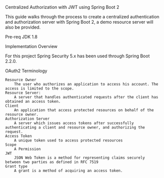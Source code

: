 
Centralized Authorization with JWT using Spring Boot 2

This guide walks through the process to create a centralized authentication and authorization server with Spring Boot 2, a demo resource server will also be provided.

Pre-req
    JDK 1.8

Implementation Overview

For this project Spring Security 5.x has been used through Spring Boot 2.2.0.

OAuth2 Terminology

    Resource Owner
        The user who authorizes an application to access his account. The access is limited to the scope.
    Resource Server:
        A server that handles authenticated requests after the client has obtained an access token.
    Client
        An application that access protected resources on behalf of the resource owner.
    Authorization Server
        A server which issues access tokens after successfully authenticating a client and resource owner, and authorizing the request.
    Access Token
        A unique token used to access protected resources
    Scope
        A Permission
    JWT
        JSON Web Token is a method for representing claims securely between two parties as defined in RFC 7519
    Grant type
        A grant is a method of acquiring an access token.
